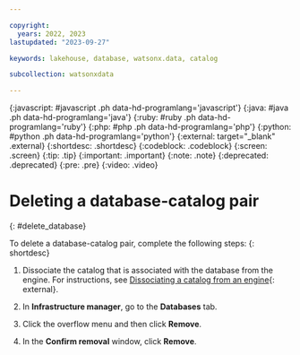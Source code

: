 ```yaml
---

copyright:
  years: 2022, 2023
lastupdated: "2023-09-27"

keywords: lakehouse, database, watsonx.data, catalog

subcollection: watsonxdata

---
```


{:javascript: #javascript .ph data-hd-programlang='javascript'}
{:java: #java .ph data-hd-programlang='java'}
{:ruby: #ruby .ph data-hd-programlang='ruby'}
{:php: #php .ph data-hd-programlang='php'}
{:python: #python .ph data-hd-programlang='python'}
{:external: target="_blank" .external}
{:shortdesc: .shortdesc}
{:codeblock: .codeblock}
{:screen: .screen}
{:tip: .tip}
{:important: .important}
{:note: .note}
{:deprecated: .deprecated}
{:pre: .pre}
{:video: .video}

# Deleting a database-catalog pair
{: #delete_database}

To delete a database-catalog pair, complete the following steps:
{: shortdesc}

1. Dissociate the catalog that is associated with the database from the engine. For instructions, see [Dissociating a catalog from an engine](watsonxdata?topic=watsonxdata-disso-cat-eng){: external}.

2. In **Infrastructure manager**, go to the **Databases** tab.

3. Click the overflow menu and then click **Remove**.

4. In the **Confirm removal** window, click **Remove**.
